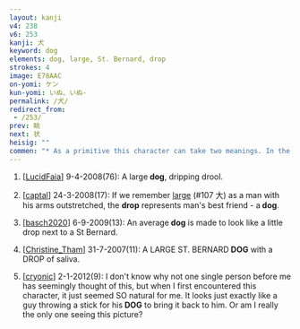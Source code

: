 ```yaml
---
layout: kanji
v4: 238
v6: 253
kanji: 犬
keyword: dog
elements: dog, large, St. Bernard, drop
strokes: 4
image: E78AAC
on-yomi: ケン
kun-yomi: いぬ、いぬ-
permalink: /犬/
redirect_from:
 - /253/
prev: 眺
next: 状
heisig: ""
commen: "* As a primitive this character can take two meanings. In the form given here it will mean a very small dog (which we shall refer to as a <i>chihuahua</i> for convenience sake). When it takes the form 犭 to the left of a character, we shall give it the meaning of <i>a pack of wild dogs</i>."
---
```


1) [<a href="http://kanji.koohii.com/profile/LucidFaia">LucidFaia</a>] 9-4-2008(76): A large<strong> dog</strong>, dripping drool.

2) [<a href="http://kanji.koohii.com/profile/captal">captal</a>] 24-3-2008(17): If we remember <a href="../v4/107.html">large</a> (#107 大) as a man with his arms outstretched, the <strong>drop</strong> represents man&#039;s best friend - a<strong> dog</strong>.

3) [<a href="http://kanji.koohii.com/profile/basch2020">basch2020</a>] 6-9-2009(13): An average<strong> dog</strong> is made to look like a little drop next to a St Bernard.

4) [<a href="http://kanji.koohii.com/profile/Christine_Tham">Christine_Tham</a>] 31-7-2007(11): A LARGE ST. BERNARD<strong> DOG</strong> with a DROP of saliva.

5) [<a href="http://kanji.koohii.com/profile/cryonic">cryonic</a>] 2-1-2012(9): I don&#039;t know why not one single person before me has seemingly thought of this, but when I first encountered this character, it just seemed SO natural for me. It looks just exactly like a guy throwing a stick for his<strong> DOG</strong> to bring it back to him. Or am I really the only one seeing this picture?

